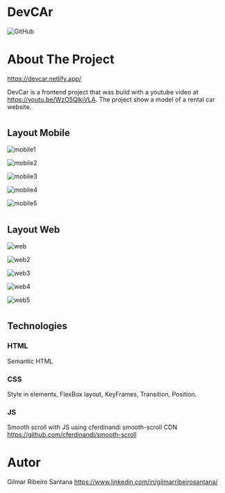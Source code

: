 # DevCAr

![GitHub](https://img.shields.io/github/license/gilrsantana/DevCar)




# About The Project

https://devcar.netlify.app/

DevCar is a frontend project that was build with a youtube video at https://youtu.be/WzO5QlkjVLA.
The project show a model of a rental car website.

#
#
#

## Layout Mobile
![mobile1](Img/Views/mobile-view.png)       

![mobile2](Img/Views/mobile-view2.png) 

![mobile3](Img/Views/mobile-view3.png)      

![mobile4](Img/Views/mobile-view4.png) 

![mobile5](Img/Views/mobile-view5.png) 

#
#
#

## Layout Web
![web](Img/Views/website-view.png)

![web2](Img/Views/website-view2.png)

![web3](Img/Views/website-view3.png)

![web4](Img/Views/website-view4.png)

![web5](Img/Views/website-view5.png)

#
#
#

## Technologies

### HTML

Semantic HTML

### CSS

Style in elements, FlexBox layout, KeyFrames, Transition, Position.

### JS

Smooth scroll with JS using cferdinandi smooth-scroll CDN
https://github.com/cferdinandi/smooth-scroll

#
#
#

# Autor

Gilmar Ribeiro Santana
https://www.linkedin.com/in/gilmarribeirosantana/
